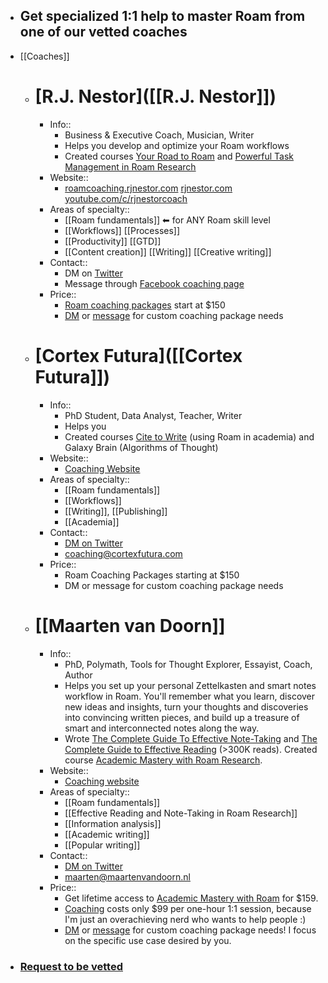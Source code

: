 - ## Get specialized 1:1 help to master Roam from one of our vetted coaches
- [[Coaches]]
    - # [R.J. Nestor]([[R.J. Nestor]])
        - Info::
            - Business & Executive Coach, Musician, Writer
            - Helps you develop and optimize your Roam workflows
            - Created courses [Your Road to Roam](https://courses.rjnestor.com/p/your-road-to-roam) and [Powerful Task Management in Roam Research](https://courses.rjnestor.com/p/powerful-task-management-in-roam-research)
        - Website:: 
            - [roamcoaching.rjnestor.com](https://roamcoaching.rjnestor.com) [rjnestor.com](https://rjnestor.com) [youtube.com/c/rjnestorcoach](https://youtube.com/c/rjnestorcoach)
        - Areas of specialty::
            - [[Roam fundamentals]] ⬅ for ANY Roam skill level
            - [[Workflows]] [[Processes]]
            - [[Productivity]] [[GTD]]
            - [[Content creation]] [[Writing]] [[Creative writing]]
        - Contact::
            - DM on [Twitter](https://twitter.com/rjnestor)
            - Message through [Facebook coaching page](https://m.me/rjnestorcoach)
        - Price::
            - [Roam coaching packages](https://roamcoaching.rjnestor.com) start at $150
            - [DM](https://twitter.com/rjnestor) or [message](https://m.me/rjnestorcoach) for custom coaching package needs
    - # [Cortex Futura]([[Cortex Futura]]) 
        - Info::
            - PhD Student, Data Analyst, Teacher, Writer
            - Helps you
            - Created courses [Cite to Write](https://t.co/Z95EFrEenY?amp=1) (using Roam in academia) and Galaxy Brain (Algorithms of Thought)
        - Website::
            - [Coaching Website](https://learn.cortexfutura.com/p/roam-research-coaching?utm_source=roamresearch&utm_medium=graph&utm_campaign=helpgraph)
        - Areas of specialty::
            - [[Roam fundamentals]]
            - [[Workflows]]
            - [[Writing]], [[Publishing]]
            - [[Academia]]
        - Contact::
            - [DM on Twitter](https://twitter.com/cortexfutura)
            - coaching@cortexfutura.com
        - Price::
            - Roam Coaching Packages starting at $150
            - DM or message for custom coaching package needs
    - # [[Maarten van Doorn]]
        - Info::
            - PhD, Polymath, Tools for Thought Explorer, Essayist, Coach, Author
            - Helps you set up your personal Zettelkasten and smart notes workflow in Roam. You'll remember what you learn, discover new ideas and insights, turn your thoughts and discoveries into convincing written pieces, and build up a treasure of smart and interconnected notes along the way.
            - Wrote [The Complete Guide To Effective Note-Taking](https://roambrain.com/the-complete-guide-to-effective-note-taking/) and [The Complete Guide to Effective Reading](https://maartenvandoorn.medium.com/the-complete-guide-to-effective-reading-fc1835937757) (>300K reads). Created course [Academic Mastery with Roam Research](https://www.academicmasterywithroam.com/). 
        - Website::
            - [Coaching website](https://maartenvandoorn.com/roam-research-coaching/)
        - Areas of specialty::
            - [[Roam fundamentals]]
            - [[Effective Reading and Note-Taking in Roam Research]]
            - [[Information analysis]]
            - [[Academic writing]]
            - [[Popular writing]]
        - Contact::
            - [DM on Twitter](https://twitter.com/maartenvdoorn)
            - maarten@maartenvandoorn.nl
        - Price::
            - Get lifetime access to [Academic Mastery with Roam](https://www.academicmasterywithroam.com/) for $159.
            - [Coaching](https://maartenvandoorn.com/roam-research-coaching/) costs only $99 per one-hour 1:1 session, because I'm just an overachieving nerd who wants to help people :)
            - [DM](https://twitter.com/maartenvdoorn) or [message](mailto:maarten@maartenvandoorn.nl) for custom coaching package needs! I focus on the specific use case desired by you.
- ### [Request to be vetted](https://roamresearch.typeform.com/to/g5W8uCqz)
